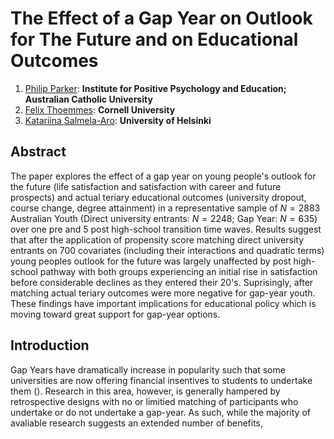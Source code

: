 The Effect of a Gap Year on Outlook for The Future and on Educational Outcomes
========================================================
1. [Philip Parker](philip.parker@acu.edu.au): **Institute for Positive Psychology and Education; Australian Catholic University**
2. [Felix Thoemmes](felix.thoemmes@cornell.edu): **Cornell University**
3. [Katariina Salmela-Aro](katariina.salmela-aro@helsinki.fi): **University of Helsinki**

Abstract
----------------
The paper explores the effect of a gap year on young people's outlook for the future (life satisfaction and satisfaction with career and future prospects) and actual teriary educational outcomes (university dropout, course change, degree attainment) in a representative sample of $N = 2883$ Australian Youth (Direct university entrants: $N = 2248$; Gap Year: $N = 635$) over one pre and 5 post high-school transition time waves. Results suggest that after the application of propensity score matching direct university entrants on 700 covariates (including their interactions and quadratic terms) young peoples outlook for the future was largely unaffected by post high-school pathway with both groups experiencing an initial rise in satisfaction before considerable declines as they entered their 20's. Suprisingly, after matching actual teriary outcomes were more negative for gap-year youth. These findings have important implications for educational policy which is moving toward great support for gap-year options.

Introduction
-------------------
Gap Years have dramatically increase in popularity such that some universities are now offering financial insentives to students to undertake them (). Research in this area, however, is generally hampered by retrospective designs with no or limitied  matching of participants who undertake or do not undertake a gap-year. As such, while the majority of avaliable research suggests an extended number of benefits, 